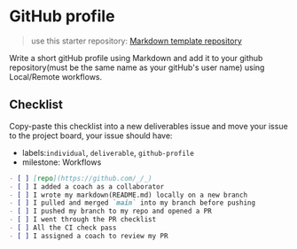 # GitHub profile

> use this starter repository:
> [Markdown template repository](https://github.com/HackYourFutureBelgium/template-markdown)

Write a short gitHub profile using Markdown and add it to your github
repository(must be the same name as your gitHub's user name) using Local/Remote
workflows.

## Checklist

Copy-paste this checklist into a new deliverables issue and move your issue to
the project board, your issue should have:

- labels:`individual`, `deliverable`, `github-profile`
- milestone: Workflows

```markdown
- [ ] [repo](https://github.com/_/_)
- [ ] I added a coach as a collaborator
- [ ] I wrote my markdown(README.md) locally on a new branch
- [ ] I pulled and merged `main` into my branch before pushing
- [ ] I pushed my branch to my repo and opened a PR
- [ ] I went through the PR checklist
- [ ] All the CI check pass
- [ ] I assigned a coach to review my PR
```
